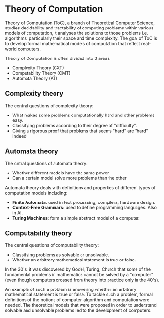 # Theory of Computation

Theory of Computation (ToC), a branch of Theoretical Computer Science, studies decidability and tractability of computing problems within various models of computation, it analyses the solutions to those problems i.e. algorithms, particularly their space and time complexity. The goal of ToC is to develop formal mathematical models of computation that reflect real-world computers.

Theory of Computation is often divided into 3 areas:
- Complexity Theory (CXT)
- Computability Theory (CMT)
- Automata Theory (AT)



## Complexity theory
The central questions of complexity theory:
- What makes some problems computationally hard and other problems easy.
- Classifying problems according to their degree of "difficulty".
- Giving a rigorous proof that problems that seems "hard" are "hard" indeed.


## Automata theory
The cntral questions of automata theory:
- Whether different models have the same power
- Can a certain model solve more problems than the other

Automata theory deals with definitions and properties of different types of
computation models including:
- **Finite Automata**: used in text processing, compilers, hardware design.
- **Context-Free Grammars**: used to define programming languages. Also in AI.
- **Turing Machines**: form a simple abstract model of a computer.


## Computability theory
The central questions of computability theory:
- Classifying problems as solvable or unsolvable.
- Whether an arbitrary mathematical statement is true or false.

In the 30's, it was discovered by Godel, Turing, Church that some of the fundamental problems in mathematics cannot be solved by a "computer" (even though computers crossed from theory into practice only in the 40's).

An example of such a problem is answering whether an arbitrary mathematical statement is true or false. To tackle such a problem, formal definitions of the notions of computer, algorithm and computation were needed. The theoretical models that were proposed in order to understand solvable and unsolvable problems led to the development of computers.

